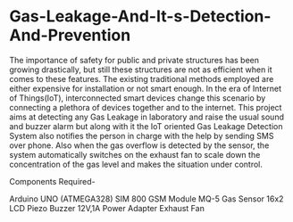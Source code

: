 # Gas-Leakage-And-It-s-Detection-And-Prevention
The importance of safety for public and private structures has been growing drastically, but still these structures are not as efficient when it comes to these features. The existing traditional methods employed are either expensive for installation or not smart enough. In the era of Internet of Things(IoT), interconnected smart devices change this scenario by connecting a plethora of devices together and to the internet. This project aims at detecting any Gas Leakage in laboratory and raise the usual sound and buzzer alarm but along with it the IoT oriented Gas Leakage Detection System also notifies the person in charge with the help by sending SMS over phone. Also when the gas overflow is detected by the sensor, the system automatically switches on the exhaust fan to scale down the concentration of the gas level and makes the situation under control.

Components Required-

 Arduino UNO (ATMEGA328)
 SIM 800 GSM Module
 MQ-5 Gas Sensor
 16x2 LCD
 Piezo Buzzer
 12V,1A Power Adapter
 Exhaust Fan

